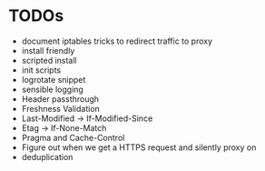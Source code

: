 # TODOs

 * document iptables tricks to redirect traffic to proxy
 * install friendly
  * scripted install
  * init scripts
  * logrotate snippet
  * sensible logging
 * Header passthrough
 * Freshness Validation
  * Last-Modified -> If-Modified-Since
  * Etag -> If-None-Match
 * Pragma and Cache-Control
 * Figure out when we get a HTTPS request and silently proxy on
 * deduplication
